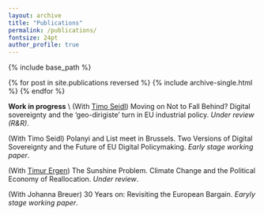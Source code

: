 ```yaml
---
layout: archive
title: "Publications"
permalink: /publications/
fontsize: 24pt
author_profile: true
---
```



{% include base_path %}

{% for post in site.publications reversed %}
  {% include archive-single.html %}
{% endfor %}

**Work in progress** \\
(With [Timo Seidl](https://www.timoseidl.com/)) Moving on Not to Fall Behind? Digital sovereignty and the
‘geo-dirigiste’ turn in EU industrial policy. *Under review (R&R)*.

(With Timo Seidl) Polanyi and List meet in Brussels. Two Versions of Digital Sovereignty and the Future of EU Digital Policymaking. *Early stage working paper*.

(With [Timur Ergen](https://tergen.org/)) The Sunshine Problem. Climate Change and the Political Economy of Reallocation. *Under review*. 

(With Johanna Breuer) 30 Years on: Revisiting the European Bargain. *Earyly stage working paper*.
